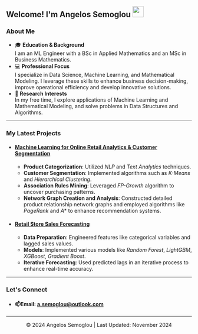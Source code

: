 ## Welcome! I'm Angelos Semoglou <img src="https://media.giphy.com/media/hvRJCLFzcasrR4ia7z/giphy.gif" width="30px"/>

### About Me 

- 🎓 **Education & Background**  
  I am an ML Engineer with a BSc in Applied Mathematics and an MSc in Business Mathematics.
- 💻 **Professional Focus**  
   I specialize in Data Science, Machine Learning, and Mathematical Modeling. I leverage these skills to enhance business decision-making, improve operational efficiency and develop innovative solutions.
- 🔬 **Research Interests**  
   In my free time, I explore applications of Machine Learning and Mathematical Modeling, and solve problems in Data Structures and Algorithms.
  
***

### My Latest Projects

- #### [Machine Learning for Online Retail Analytics & Customer Segmentation](https://github.com/semoglou/Machine-Learning-Customer-Segmentation)
  - **Product Categorization**: Utilized *NLP* and *Text Analytics* techniques.
  - **Customer Segmentation**: Implemented algorithms such as *K-Means* and *Hierarchical Clustering*.
  - **Association Rules Mining**: Leveraged *FP-Growth* algorithm to uncover purchasing patterns.
  - **Network Graph Creation and Analysis**: Constructed detailed product relationship network graphs and employed algorithms like *PageRank* and *A** to enhance recommendation systems.

- #### [Retail Store Sales Forecasting](https://github.com/semoglou/Retail-Store-Sales-Forecasting)
  - **Data Preparation**: Engineered features like categorical variables and lagged sales values.
  - **Models**: Implemented various models like *Random Forest*, *LightGBM*, *XGBoost*, *Gradient Boost*.
  - **Iterative Forecasting**: Used predicted lags in an iterative process to enhance real-time accuracy.

***

### Let's Connect
- #### 📫Email: [a.semoglou@outlook.com](mailto:a.semoglou@outlook.com)

</div>

<footer>
  <hr>
  <p align="center">© 2024 Angelos Semoglou | Last Updated: November 2024</p>
</footer>
